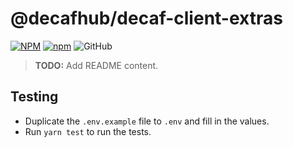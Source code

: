# @decafhub/decaf-client-extras

[![NPM](https://img.shields.io/npm/v/@decafhub/decaf-client-extras.svg)](https://www.npmjs.com/package/@decafhub/decaf-client-extras)
[![npm](https://img.shields.io/npm/dm/@decafhub/decaf-client-extras.svg)](https://www.npmjs.com/package/@decafhub/decaf-client-extras)
![GitHub](https://img.shields.io/github/license/teloscube/decaf-client-javascript-extras)

> **TODO:** Add README content.

## Testing

- Duplicate the `.env.example` file to `.env` and fill in the values.
- Run `yarn test` to run the tests.
